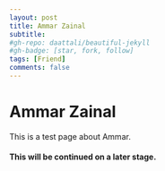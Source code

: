 ```yaml
---
layout: post
title: Ammar Zainal
subtitle: 
#gh-repo: daattali/beautiful-jekyll
#gh-badge: [star, fork, follow]
tags: [Friend]
comments: false
---
```

# Ammar Zainal

This is a test page about Ammar. 

#### This will be continued on a later stage. 
